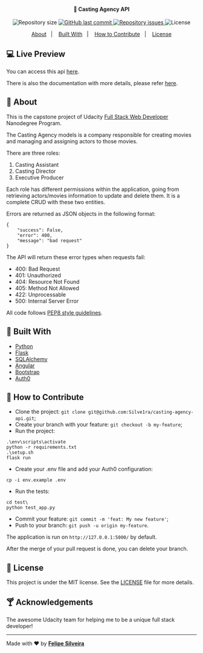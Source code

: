 <h4 align="center">
  🚀 Casting Agency API
</h4>

<p align="center">
  
  <img alt="Repository size" src="https://img.shields.io/github/repo-size/Silve1ra/casting-agency-api">
  
  <a href="https://github.com/Silve1ra/casting-agency-api/commits/main">
    <img alt="GitHub last commit" src="https://img.shields.io/github/last-commit/Silve1ra/casting-agency-api">
  </a>

  <a href="https://github.com/Silve1ra/casting-agency-api/issues">
    <img alt="Repository issues" src="https://img.shields.io/github/issues/Silve1ra/casting-agency-api">
  </a>

  <img alt="License" src="https://img.shields.io/badge/license-MIT-brightgreen">
</p>

<p align="center">
  <a href="#page_with_curl-about">About</a>&nbsp;&nbsp;&nbsp;|&nbsp;&nbsp;&nbsp;
  <a href="#wrench-built-with">Built With</a>&nbsp;&nbsp;&nbsp;|&nbsp;&nbsp;&nbsp;
  <a href="#-how-to-contribute">How to Contribute</a>&nbsp;&nbsp;&nbsp;|&nbsp;&nbsp;&nbsp;
  <a href="#memo-license">License</a>
</p>


## 💻 Live Preview

You can access this api [here](https://casting-api-silve1ra.herokuapp.com). 

There is also the documentation with more details, please refer [here](https://casting-api-silve1ra.herokuapp.com/docs).


## :page_with_curl: About

This is the capstone project of Udacity [Full Stack Web Developer](https://www.udacity.com/course/full-stack-web-developer-nanodegree--nd0044) Nanodegree Program.

The Casting Agency models is a company responsible for creating movies and managing and assigning actors to those movies.

There are three roles:
1. Casting Assistant
2. Casting Director
3. Executive Producer

Each role has different permissions within the application, going from retrieving actors/movies information to update and delete them. It is a complete CRUD with these two entities.

Errors are returned as JSON objects in the following format:
```
{
    "success": False, 
    "error": 400,
    "message": "bad request"
}
```
The API will return these error types when requests fail:
- 400: Bad Request
- 401: Unauthorized
- 404: Resource Not Found
- 405: Method Not Allowed
- 422: Unprocessable 
- 500: Internal Server Error

All code follows [PEP8 style guidelines](https://www.python.org/dev/peps/pep-0008/). 

## :wrench: Built With

- [Python](https://www.python.org/)
- [Flask](https://flask.palletsprojects.com/en/2.0.x/)
- [SQLAlchemy](https://www.sqlalchemy.org/)
- [Angular](https://angular.io/)
- [Bootstrap](https://getbootstrap.com/docs/4.5/getting-started/introduction/)
- [Auth0](https://auth0.com/)

## 🤔 How to Contribute

- Clone the project: `git clone git@github.com:Silve1ra/casting-agency-api.git`;
- Create your branch with your feature: `git checkout -b my-feature`;
- Run the project: 
```
.\env\scripts\activate
python -r requirements.txt
.\setup.sh
flask run
```
- Create your .env file and add your Auth0 configuration:
```
cp -i env.example .env
```
- Run the tests: 
```
cd test\
python test_app.py
```
- Commit your feature: `git commit -m 'feat: My new feature'`;
- Push to your branch: `git push -u origin my-feature`.

The application is run on `http://127.0.0.1:5000/` by default.

After the merge of your pull request is done, you can delete your branch.

## :memo: License

This project is under the MIT license. See the [LICENSE](LICENSE.md) file for more details.


## 🍸 Acknowledgements 
The awesome Udacity team for helping me to be a unique full stack developer! 

---

Made with ♥ by <tr>
    <td align="center"><a href="https://github.com/silve1ra"><b>Felipe Silveira</b></a><br /></td>
<tr>
